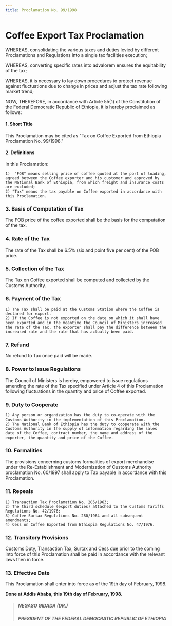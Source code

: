 ```yaml
---
title: Proclamation No. 99/1998
---
```


# Coffee Export Tax Proclamation

WHEREAS, consolidating the various taxes and duties levied by different Proclamations and Regulations into a single tax facilities execution;

WHEREAS, converting specific rates into advalorem ensures the equitability of the tax;

WHEREAS, it is necessary to lay down procedures to protect revenue against fluctuations due to change in prices and adjust the tax rate following market trend;

NOW, THEREFORE, in accordance with Article 55(1) of the Constitution of the Federal Democratic Republic of Ethiopia, it is hereby proclaimed as follows:


#### 1. Short Title

This Proclamation may be cited as "Tax on Coffee Exported from Ethiopia Proclamation No. 99/1998."

#### 2. Definitions

In this Proclamation:

    1)  "FOB" means selling price of coffee quoted at the port of loading, agreed between the Coffee exporter and his customer and approved by the National Bank of Ethiopia, from which freight and insurance costs are excluded;
    2) "Tax" means the tax payable on Coffee exported in accordance with this Proclamation.

### 3. Basis of Computation of Tax

The FOB price of the coffee exported shall be the basis for the computation of the tax.

### 4. Rate of the Tax

The rate of the Tax shall be 6.5% (six and point five per cent) of the FOB price.

### 5. Collection of the Tax

The Tax on Coffee exported shall be computed and collected by the Customs Authority.

### 6. Payment of the Tax

    1) The Tax shall be paid at the Customs Station where the Coffee is declared for export.
    2) If the Coffee is not exported on the date on which it shall have been exported and in the meantime the Council of Ministers increased the rate of the Tax, the exporter shall pay the difference between the increased rate and the rate that has actually been paid.

### 7. Refund

No refund to Tax once paid will be made.

### 8. Power to Issue Regulations

The Council of Ministers is hereby, empowered to issue regulations amending the rate of the Tax specified under Article 4 of this Proclamation following fluctuations in the quantity and price of Coffee exported.

### 9. Duty to Cooperate

    1) Any person or organization has the duty to co-operate with the Customs Authority in the implementation of this Proclamation.
    2) The National Bank of Ethiopia has the duty to cooperate with the Customs Authority in the supply of information regarding the sales date of the Coffee, contract number, the name and address of the exporter, the quantity and price of the Coffee.

### 10. Formalities

The provisions concerning customs formalities of export merchandise under the Re-Establishment and Modernization of Customs Authority proclamation No. 60/1997 shall apply to Tax payable in accordance with this Proclamation.

### 11. Repeals

    1) Transaction Tax Proclamation No. 205/1963;
    2) The third schedule (export duties) attached to the Customs Tariffs Regulations No. 42/1976;
    3) Coffee Surtax Regulations No. 280/1964 and all subsequent amendments;
    4) Cess on Coffee Exported from Ethiopia Regulations No. 47/1976.

### 12. Transitory Provisions

Customs Duty, Transaction Tax, Surtax and Cess due prior to the coming into force of this Proclamation shall be paid in accordance with the relevant laws then in force.

### 13. Effective Date

This Proclamation shall enter into force as of the 19th day of February, 1998.

**Done at Addis Ababa, this 19th day of February, 1998.**

> ##### NEGASO GIDADA (DR.)
>
> ##### PRESIDENT OF THE FEDERAL DEMOCRATIC REPUBLIC OF ETHIOPIA